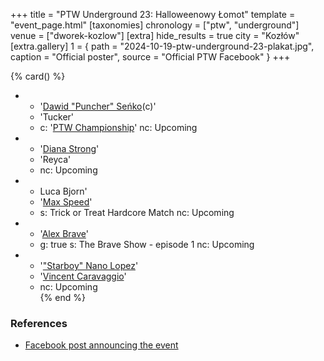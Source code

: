 +++
title = "PTW Underground 23: Halloweenowy Łomot"
template = "event_page.html"
[taxonomies]
chronology = ["ptw", "underground"]
venue = ["dworek-kozlow"]
[extra]
hide_results = true
city = "Kozłów"
[extra.gallery]
1 = { path = "2024-10-19-ptw-underground-23-plakat.jpg", caption = "Official poster", source = "Official PTW Facebook" }
+++

{% card() %}
- - '[Dawid "Puncher" Seńko](@/w/puncher.md)(c)'
  - 'Tucker'
  - c: '[PTW Championship](@/c/ptw-championship.md)'
    nc: Upcoming
- - '[Diana Strong](@/w/diana-strong.md)'
  - 'Reyca'
  - nc: Upcoming
- - Luca Bjorn'
  - '[Max Speed](@/w/max-speed.md)'
  - s: Trick or Treat Hardcore Match
    nc: Upcoming
- - '[Alex Brave](@/w/alex-brave.md)'
  - g: true
    s: The Brave Show - episode 1
    nc: Upcoming    
- - '["Starboy" Nano Lopez](@/w/nano-lopez.md)'
  - '[Vincent Caravaggio](@/w/vincent-caravaggio.md)'
  - nc: Upcoming    
{% end %}

### References

* [Facebook post announcing the event](https://www.facebook.com/photo/?fbid=568458088840171&set=a.136592405360077)
